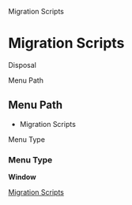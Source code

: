 
Migration Scripts
# Migration Scripts


Disposal

Menu Path
## Menu Path



- Migration Scripts

Menu Type
### Menu Type

**Window**


[Migration Scripts](../../window-migration-scripts.md)